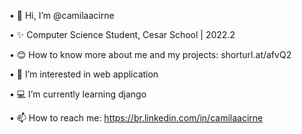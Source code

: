 • 👋 Hi, I’m @camilaacirne

• ✨ Computer Science Student, Cesar School | 2022.2

• 😊 How to know more about me and my projects: shorturl.at/afvQ2

• 👀 I’m interested in web application

• 💻 I’m currently learning django

• 📫 How to reach me: https://br.linkedin.com/in/camilaacirne



